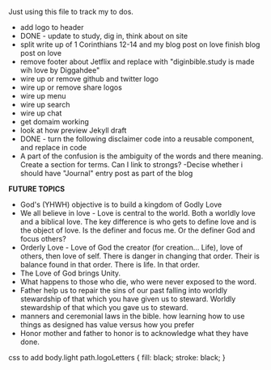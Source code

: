 Just using this file to track my to dos.



- add logo to header 
- DONE - update to study, dig in, think about on site
- split write up of 1 Corinthians 12-14 and my blog post on love finish blog post on love  
- remove footer about Jetflix and replace with "diginbible.study is made wih love by Diggahdee"
- wire up or remove github and twitter logo
- wire up or remove share logos 
- wire up menu 
- wire up search 
- wire up chat
- get domaim working
- look at how preview Jekyll draft
- DONE - turn the following disclaimer code into a reusable component, and replace in code 
- A part of the confusion is the ambiguity of the words and there meaning. Create a section for terms. Can I link to strongs?
-Decise whether i should have "Journal" entry post as part of the blog  


**FUTURE TOPICS**
- God's (YHWH) objective is to build a kingdom of Godly Love  
- We all believe in love - Love is central to the world. Both a worldly love and a biblical love. The key difference is who gets to define love and is the object of love. Is the definer and focus me. Or the definer God and focus others?
- Orderly Love - Love of God the creator (for creation... Life), love of others, then love of self. There is danger in changing that order. Their is balance found in that order. There is life. In that order. 
- The Love of God brings Unity.
- What happens to those who die, who were never exposed to the word.
- Father help us to repair the sins of our past falling into worldly stewardship of that which you have given us to steward. Worldly stewardship of that which you gave us to steward. 
- manners and ceremonial laws in the bible. how learning how to use things as designed has value  versus how you prefer    
- Honor mother and father  to honor is to acknowledge what they have done.


css to add 
body.light path.logoLetters {
    fill: black;
    stroke: black;
}